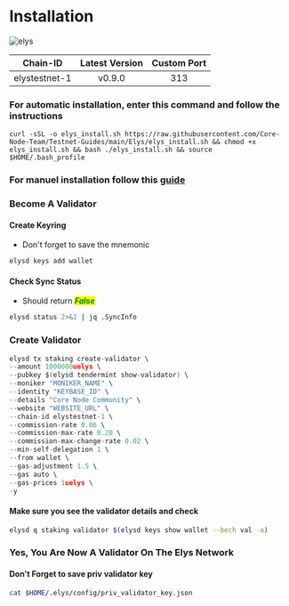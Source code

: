 # Installation

![elys](https://github.com/Core-Node-Team/Gitbook/assets/108215275/8bbc6205-2aaf-47e5-851e-c1b037faa66f)

<table data-full-width="false"><thead><tr><th align="center">Chain-ID</th><th align="center">Latest Version</th><th align="center">Custom Port</th></tr></thead><tbody><tr><td align="center">elystestnet-1</td><td align="center">v0.9.0</td><td align="center">313</td></tr></tbody></table>

### For automatic installation, enter this command and follow the instructions

```
curl -sSL -o elys_install.sh https://raw.githubusercontent.com/Core-Node-Team/Testnet-Guides/main/Elys/elys_install.sh && chmod +x elys_install.sh && bash ./elys_install.sh && source $HOME/.bash_profile
```

### For manuel installation follow this [guide](manuel-install.md)

### Become A Validator

#### Create Keyring

* Don't forget to save the mnemonic

```bash
elysd keys add wallet
```

#### Check Sync Status

* Should return _<mark style="color:green;">**False**</mark>_

```bash
elysd status 2>&1 | jq .SyncInfo
```

### Create Validator

```go
elysd tx staking create-validator \
--amount 1000000uelys \
--pubkey $(elysd tendermint show-validator) \
--moniker "MONIKER_NAME" \
--identity "KEYBASE_ID" \
--details "Core Node Community" \
--website "WEBSITE_URL" \
--chain-id elystestnet-1 \
--commission-rate 0.06 \
--commission-max-rate 0.20 \
--commission-max-change-rate 0.02 \
--min-self-delegation 1 \
--from wallet \
--gas-adjustment 1.5 \
--gas auto \
--gas-prices 1uelys \
-y
```

#### Make sure you see the validator details and check

```bash
elysd q staking validator $(elysd keys show wallet --bech val -a)
```

### Yes, You Are Now A Validator On The Elys Network

#### Don't Forget to save priv validator key

```bash
cat $HOME/.elys/config/priv_validator_key.json
```
